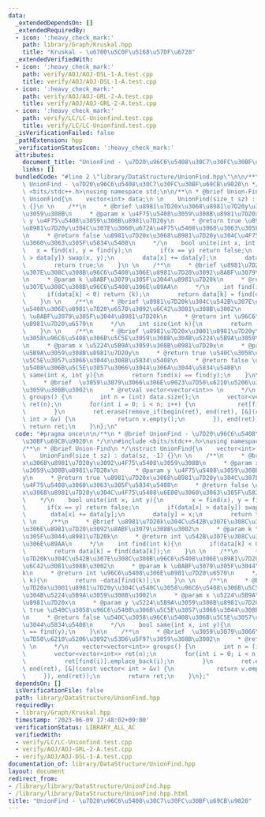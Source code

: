 ```yaml
---
data:
  _extendedDependsOn: []
  _extendedRequiredBy:
  - icon: ':heavy_check_mark:'
    path: library/Graph/Kruskal.hpp
    title: "Kruskal - \u6700\u5C0F\u5168\u57DF\u6728"
  _extendedVerifiedWith:
  - icon: ':heavy_check_mark:'
    path: verify/AOJ/AOJ-DSL-1-A.test.cpp
    title: verify/AOJ/AOJ-DSL-1-A.test.cpp
  - icon: ':heavy_check_mark:'
    path: verify/AOJ/AOJ-GRL-2-A.test.cpp
    title: verify/AOJ/AOJ-GRL-2-A.test.cpp
  - icon: ':heavy_check_mark:'
    path: verify/LC/LC-Unionfind.test.cpp
    title: verify/LC/LC-Unionfind.test.cpp
  _isVerificationFailed: false
  _pathExtension: hpp
  _verificationStatusIcon: ':heavy_check_mark:'
  attributes:
    document_title: "UnionFind - \u7D20\u96C6\u5408\u30C7\u30FC\u30BF\u69CB\u9020"
    links: []
  bundledCode: "#line 2 \"library/DataStructure/UnionFind.hpp\"\n\n/**\n * @brief\
    \ UnionFind - \u7D20\u96C6\u5408\u30C7\u30FC\u30BF\u69CB\u9020\n */\n\n#include\
    \ <bits/stdc++.h>\nusing namespace std;\n\n/**\n * @brief Union-Find\n */\nstruct\
    \ UnionFind{\n    vector<int> data;\n \n    UnionFind(size_t sz) : data(sz, -1)\
    \ {}\n \n    /**\n     * @brief \u8981\u7D20x\u3068\u8981\u7D20y\u3092\u4F75\u5408\
    \u3059\u308B\n     * @param x \u4F75\u5408\u3059\u308B\u8981\u7D20x\n     * @param\
    \ y \u4F75\u5408\u3059\u308B\u8981\u7D20y\n     * @return true \u8981\u7D20x\u3068\
    \u8981\u7D20y\u304C\u307E\u3060\u672A\u4F75\u5408\u3060\u3063\u305F\u5834\u5408\
    \n     * @return false \u8981\u7D20x\u3068\u8981\u7D20y\u304C\u4F75\u5408\u6E08\
    \u3060\u3063\u305F\u5834\u5408\n     */\n    bool unite(int x, int y){\n     \
    \   x = find(x), y = find(y);\n        if(x == y) return false;\n        if(data[x]\
    \ > data[y]) swap(x, y);\n        data[x] += data[y];\n        data[y] = x;\n\
    \        return true;\n    }\n \n    /**\n     * @brief \u8981\u7D20k\u304C\u542B\
    \u307E\u308C\u308B\u96C6\u5408\u306E\u8981\u7D20\u3092\u8ABF\u3079\u308B\u3002\
    \n     * @param k \u8ABF\u3079\u305F\u3044\u8981\u7D20k\n     * @return int \u542B\
    \u307E\u308C\u308B\u96C6\u5408\u306E\u89AA\n     */\n    int find(int k){\n  \
    \      if(data[k] < 0) return (k);\n        return data[k] = find(data[k]);\n\
    \    }\n \n    /**\n     * @brief \u8981\u7D20k\u304C\u542B\u307E\u308C\u308B\u96C6\
    \u5408\u306E\u8981\u7D20\u6570\u3092\u6C42\u3081\u308B\u3002\n     * @param k\
    \ \u8ABF\u3079\u305F\u3044\u8981\u7D20k\n     * @return int \u96C6\u5408\u306E\
    \u8981\u7D20\u6570\n     */\n    int size(int k){\n        return -data[find(k)];\n\
    \    }\n \n    /**\n     * @brief \u8981\u7D20x\u3001\u8981\u7D20y\u304C\u540C\
    \u3058\u96C6\u5408\u306B\u5C5E\u3059\u308B\u304B\u5224\u5B9A\u3059\u308B\u3002\
    \n     * @param x \u5224\u5B9A\u3059\u308B\u8981\u7D20x\n     * @param y \u5224\
    \u5B9A\u3059\u308B\u8981\u7D20y\n     * @return true \u540C\u3058\u96C6\u5408\u306B\
    \u5C5E\u3057\u3066\u3044\u308B\u5834\u5408\n     * @return false \u540C\u3058\u96C6\
    \u5408\u306B\u5C5E\u3057\u3066\u3044\u306A\u3044\u5834\u5408\n     */\n    bool\
    \ same(int x, int y){\n        return find(x) == find(y);\n    }\n\n    /**\n\
    \     * @brief  \u3059\u3079\u3066\u306E\u9023\u7D50\u6210\u5206\u3092\u53D6\u5F97\
    \u3059\u308B\u3002\n     * @retval vector<vector<int>> \n     */\n    vector<vector<int>>\
    \ groups() {\n        int n = (int) data.size();\n        vector<vector<int>>\
    \ ret(n);\n        for(int i = 0; i < n; i++) {\n            ret[find(i)].emplace_back(i);\n\
    \        }\n        ret.erase(remove_if(begin(ret), end(ret), [&](const vector<\
    \ int > &v) {\n            return v.empty();\n        }), end(ret));\n       \
    \ return ret;\n    }\n};\n"
  code: "#pragma once\n\n/**\n * @brief UnionFind - \u7D20\u96C6\u5408\u30C7\u30FC\
    \u30BF\u69CB\u9020\n */\n\n#include <bits/stdc++.h>\nusing namespace std;\n\n\
    /**\n * @brief Union-Find\n */\nstruct UnionFind{\n    vector<int> data;\n \n\
    \    UnionFind(size_t sz) : data(sz, -1) {}\n \n    /**\n     * @brief \u8981\u7D20\
    x\u3068\u8981\u7D20y\u3092\u4F75\u5408\u3059\u308B\n     * @param x \u4F75\u5408\
    \u3059\u308B\u8981\u7D20x\n     * @param y \u4F75\u5408\u3059\u308B\u8981\u7D20\
    y\n     * @return true \u8981\u7D20x\u3068\u8981\u7D20y\u304C\u307E\u3060\u672A\
    \u4F75\u5408\u3060\u3063\u305F\u5834\u5408\n     * @return false \u8981\u7D20\
    x\u3068\u8981\u7D20y\u304C\u4F75\u5408\u6E08\u3060\u3063\u305F\u5834\u5408\n \
    \    */\n    bool unite(int x, int y){\n        x = find(x), y = find(y);\n  \
    \      if(x == y) return false;\n        if(data[x] > data[y]) swap(x, y);\n \
    \       data[x] += data[y];\n        data[y] = x;\n        return true;\n    }\n\
    \ \n    /**\n     * @brief \u8981\u7D20k\u304C\u542B\u307E\u308C\u308B\u96C6\u5408\
    \u306E\u8981\u7D20\u3092\u8ABF\u3079\u308B\u3002\n     * @param k \u8ABF\u3079\
    \u305F\u3044\u8981\u7D20k\n     * @return int \u542B\u307E\u308C\u308B\u96C6\u5408\
    \u306E\u89AA\n     */\n    int find(int k){\n        if(data[k] < 0) return (k);\n\
    \        return data[k] = find(data[k]);\n    }\n \n    /**\n     * @brief \u8981\
    \u7D20k\u304C\u542B\u307E\u308C\u308B\u96C6\u5408\u306E\u8981\u7D20\u6570\u3092\
    \u6C42\u3081\u308B\u3002\n     * @param k \u8ABF\u3079\u305F\u3044\u8981\u7D20\
    k\n     * @return int \u96C6\u5408\u306E\u8981\u7D20\u6570\n     */\n    int size(int\
    \ k){\n        return -data[find(k)];\n    }\n \n    /**\n     * @brief \u8981\
    \u7D20x\u3001\u8981\u7D20y\u304C\u540C\u3058\u96C6\u5408\u306B\u5C5E\u3059\u308B\
    \u304B\u5224\u5B9A\u3059\u308B\u3002\n     * @param x \u5224\u5B9A\u3059\u308B\
    \u8981\u7D20x\n     * @param y \u5224\u5B9A\u3059\u308B\u8981\u7D20y\n     * @return\
    \ true \u540C\u3058\u96C6\u5408\u306B\u5C5E\u3057\u3066\u3044\u308B\u5834\u5408\
    \n     * @return false \u540C\u3058\u96C6\u5408\u306B\u5C5E\u3057\u3066\u3044\u306A\
    \u3044\u5834\u5408\n     */\n    bool same(int x, int y){\n        return find(x)\
    \ == find(y);\n    }\n\n    /**\n     * @brief  \u3059\u3079\u3066\u306E\u9023\
    \u7D50\u6210\u5206\u3092\u53D6\u5F97\u3059\u308B\u3002\n     * @retval vector<vector<int>>\
    \ \n     */\n    vector<vector<int>> groups() {\n        int n = (int) data.size();\n\
    \        vector<vector<int>> ret(n);\n        for(int i = 0; i < n; i++) {\n \
    \           ret[find(i)].emplace_back(i);\n        }\n        ret.erase(remove_if(begin(ret),\
    \ end(ret), [&](const vector< int > &v) {\n            return v.empty();\n   \
    \     }), end(ret));\n        return ret;\n    }\n};"
  dependsOn: []
  isVerificationFile: false
  path: library/DataStructure/UnionFind.hpp
  requiredBy:
  - library/Graph/Kruskal.hpp
  timestamp: '2023-06-09 17:48:02+09:00'
  verificationStatus: LIBRARY_ALL_AC
  verifiedWith:
  - verify/LC/LC-Unionfind.test.cpp
  - verify/AOJ/AOJ-GRL-2-A.test.cpp
  - verify/AOJ/AOJ-DSL-1-A.test.cpp
documentation_of: library/DataStructure/UnionFind.hpp
layout: document
redirect_from:
- /library/library/DataStructure/UnionFind.hpp
- /library/library/DataStructure/UnionFind.hpp.html
title: "UnionFind - \u7D20\u96C6\u5408\u30C7\u30FC\u30BF\u69CB\u9020"
---
```

